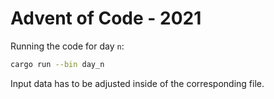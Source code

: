 # Advent of Code - 2021

Running the code for day `n`:
```bash
cargo run --bin day_n
```
Input data has to be adjusted inside of the corresponding file.